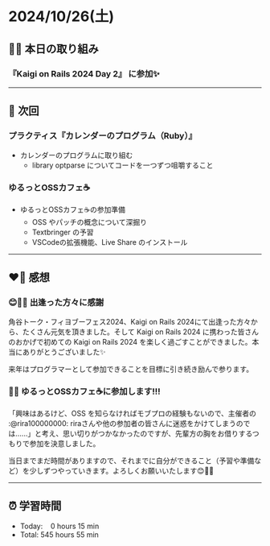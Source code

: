 # 2024/10/26(土)
## ✍🏻 本日の取り組み
### 『Kaigi on Rails 2024 Day 2』 に参加✨

------

## 📍 次回
### プラクティス『カレンダーのプログラム（Ruby）』
- カレンダーのプログラムに取り組む
   - library optparse についてコードを一つずつ咀嚼すること

### ゆるっとOSSカフェ☕
- ゆるっとOSSカフェ☕の参加準備
   - OSS やパッチの概念について深掘り
   - Textbringer の予習
   - VSCodeの拡張機能、Live Share のインストール

------

## ❤️‍🔥 感想
### 😊🫶🏻 出逢った方々に感謝
角谷トーク・フィヨブーフェス2024、Kaigi on Rails 2024にて出逢った方々から、たくさん元気を頂きました。そして Kaigi on Rails 2024 に携わった皆さんのおかげで初めての Kaigi on Rails 2024 を楽しく過ごすことができました。本当にありがとうございました✨

来年はプログラマーとして参加できることを目標に引き続き励んで参ります。

### 🏋🏻 ゆるっとOSSカフェ☕に参加します!!!
「興味はあるけど、OSS を知らなければモブプロの経験もないので、主催者の :@rira100000000: riraさんや他の参加者の皆さんに迷惑をかけてしまうのでは......」と考え、思い切りがつかなかったのですが、先輩方の胸をお借りするつもりで参加を決意しました。

当日までまだ時間がありますので、それまでに自分ができること（予習や準備など）を少しずつやっていきます。よろしくお願いいたします😊🙏🏻

------

## ⏰ 学習時間
- Today:&nbsp;&nbsp;&nbsp; 0 hours 15 min
- Total: 545 hours 55 min

